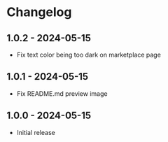 # Changelog

## 1.0.2 - 2024-05-15

- Fix text color being too dark on marketplace page

## 1.0.1 - 2024-05-15

- Fix README.md preview image

## 1.0.0 - 2024-05-15

- Initial release
